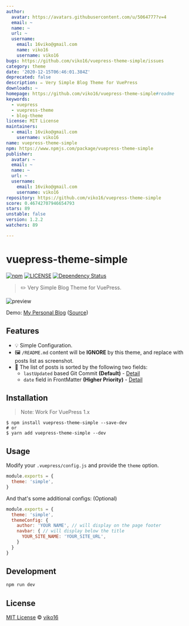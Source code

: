 ```yaml
---
author:
  avatar: https://avatars.githubusercontent.com/u/5064777?v=4
  email: ~
  name: ~
  url: ~
  username:
    email: 16viko@gmail.com
    name: viko16
    username: viko16
bugs: https://github.com/viko16/vuepress-theme-simple/issues
category: theme
date: '2020-12-15T06:46:01.384Z'
deprecated: false
description: ✏️ Very Simple Blog Theme for VuePress
downloads: ~
homepage: https://github.com/viko16/vuepress-theme-simple#readme
keywords:
  - vuepress
  - vuepress-theme
  - blog-theme
license: MIT License
maintainers:
  - email: 16viko@gmail.com
    username: viko16
name: vuepress-theme-simple
npm: https://www.npmjs.com/package/vuepress-theme-simple
publisher:
  avatar: ~
  email: ~
  name: ~
  url: ~
  username:
    email: 16viko@gmail.com
    username: viko16
repository: https://github.com/viko16/vuepress-theme-simple
score: 0.46742707946654793
stars: 89
unstable: false
version: 1.2.2
watchers: 89

---
```


# vuepress-theme-simple

[![npm](https://img.shields.io/npm/v/vuepress-theme-simple.svg)](https://www.npmjs.com/package/vuepress-theme-simple)
[![LICENSE](https://img.shields.io/npm/l/vuepress-theme-simple.svg)](https://github.com/viko16/vuepress-theme-simple/blob/master/LICENSE)
[![Dependency Status](https://david-dm.org/viko16/vuepress-theme-simple.svg?theme=shields.io)](https://david-dm.org/viko16/vuepress-theme-simple)

> ✏️ Very Simple Blog Theme for VuePress.

![preview](https://user-images.githubusercontent.com/5064777/52162728-51198680-2713-11e9-9546-e737600be782.png)

Demo: [My Personal Blog](https://ukn.me/) ([Source](https://github.com/viko16/vuepress-blog))

## Features
- 💡 Simple Configuration.
- 🖼️ `/README.md` content will be **IGNORE** by this theme, and replace with posts list as screenshot.
- 📅 The list of posts is sorted by the following two fields:
  - `lastUpdated` based Git Commit **(Default)** - [Detail](https://vuepress.vuejs.org/theme/default-theme-config.html#last-updated)
  - `date` field in FrontMatter **(Higher Priority)** - [Detail](https://vuepress.vuejs.org/guide/frontmatter.html)

## Installation

> Note: Work For VuePress 1.x

```shell
$ npm install vuepress-theme-simple --save-dev
# or
$ yarn add vuepress-theme-simple --dev
```

## Usage

Modify your `.vuepress/config.js` and provide the `theme` option.

```js
module.exports = {
  theme: 'simple',
}
```

And that's some additional configs: (Optional) 
```js
module.exports = {
  theme: 'simple',
  themeConfig: {
    author: 'YOUR NAME', // will display on the page footer
    navbar: { // will display below the title
      YOUR_SITE_NAME: 'YOUR_SITE_URL',
    }
  }
}
```

## Development

```sh
npm run dev
```

## License

[MIT License](https://opensource.org/licenses/MIT) © [viko16](https://github.com/viko16)
